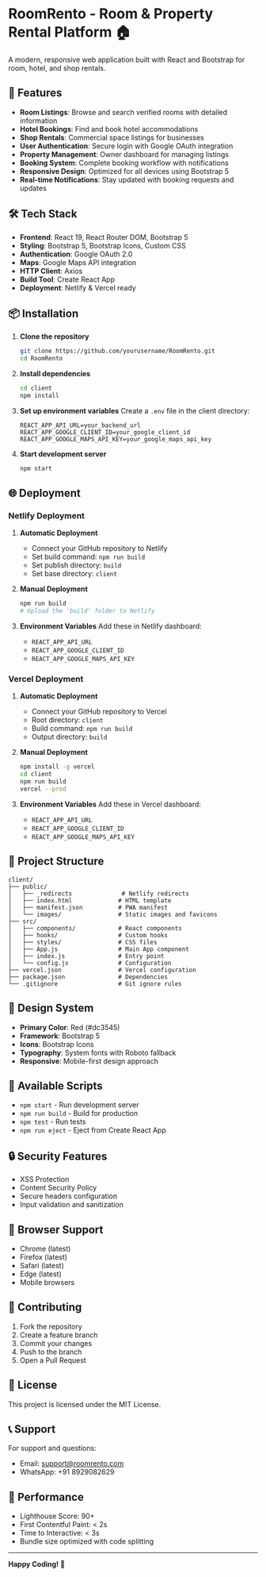 # RoomRento - Room & Property Rental Platform 🏠

A modern, responsive web application built with React and Bootstrap for room, hotel, and shop rentals.

## 🚀 Features

- **Room Listings**: Browse and search verified rooms with detailed information
- **Hotel Bookings**: Find and book hotel accommodations
- **Shop Rentals**: Commercial space listings for businesses
- **User Authentication**: Secure login with Google OAuth integration
- **Property Management**: Owner dashboard for managing listings
- **Booking System**: Complete booking workflow with notifications
- **Responsive Design**: Optimized for all devices using Bootstrap 5
- **Real-time Notifications**: Stay updated with booking requests and updates

## 🛠️ Tech Stack

- **Frontend**: React 19, React Router DOM, Bootstrap 5
- **Styling**: Bootstrap 5, Bootstrap Icons, Custom CSS
- **Authentication**: Google OAuth 2.0
- **Maps**: Google Maps API integration
- **HTTP Client**: Axios
- **Build Tool**: Create React App
- **Deployment**: Netlify & Vercel ready

## 📦 Installation

1. **Clone the repository**
   ```bash
   git clone https://github.com/yourusername/RoomRento.git
   cd RoomRento
   ```

2. **Install dependencies**
   ```bash
   cd client
   npm install
   ```

3. **Set up environment variables**
   Create a `.env` file in the client directory:
   ```env
   REACT_APP_API_URL=your_backend_url
   REACT_APP_GOOGLE_CLIENT_ID=your_google_client_id
   REACT_APP_GOOGLE_MAPS_API_KEY=your_google_maps_api_key
   ```

4. **Start development server**
   ```bash
   npm start
   ```

## 🌐 Deployment

### Netlify Deployment

1. **Automatic Deployment**
   - Connect your GitHub repository to Netlify
   - Set build command: `npm run build`
   - Set publish directory: `build`
   - Set base directory: `client`

2. **Manual Deployment**
   ```bash
   npm run build
   # Upload the 'build' folder to Netlify
   ```

3. **Environment Variables**
   Add these in Netlify dashboard:
   - `REACT_APP_API_URL`
   - `REACT_APP_GOOGLE_CLIENT_ID`
   - `REACT_APP_GOOGLE_MAPS_API_KEY`

### Vercel Deployment

1. **Automatic Deployment**
   - Connect your GitHub repository to Vercel
   - Root directory: `client`
   - Build command: `npm run build`
   - Output directory: `build`

2. **Manual Deployment**
   ```bash
   npm install -g vercel
   cd client
   npm run build
   vercel --prod
   ```

3. **Environment Variables**
   Add these in Vercel dashboard:
   - `REACT_APP_API_URL`
   - `REACT_APP_GOOGLE_CLIENT_ID`
   - `REACT_APP_GOOGLE_MAPS_API_KEY`

## 📁 Project Structure

```
client/
├── public/
│   ├── _redirects              # Netlify redirects
│   ├── index.html             # HTML template
│   ├── manifest.json          # PWA manifest
│   └── images/                # Static images and favicons
├── src/
│   ├── components/            # React components
│   ├── hooks/                 # Custom hooks
│   ├── styles/                # CSS files
│   ├── App.js                 # Main App component
│   ├── index.js               # Entry point
│   └── config.js              # Configuration
├── vercel.json                # Vercel configuration
├── package.json               # Dependencies
└── .gitignore                 # Git ignore rules
```

## 🎨 Design System

- **Primary Color**: Red (#dc3545)
- **Framework**: Bootstrap 5
- **Icons**: Bootstrap Icons
- **Typography**: System fonts with Roboto fallback
- **Responsive**: Mobile-first design approach

## 🔧 Available Scripts

- `npm start` - Run development server
- `npm run build` - Build for production
- `npm test` - Run tests
- `npm run eject` - Eject from Create React App

## 🔒 Security Features

- XSS Protection
- Content Security Policy
- Secure headers configuration
- Input validation and sanitization

## 📱 Browser Support

- Chrome (latest)
- Firefox (latest)
- Safari (latest)
- Edge (latest)
- Mobile browsers

## 🤝 Contributing

1. Fork the repository
2. Create a feature branch
3. Commit your changes
4. Push to the branch
5. Open a Pull Request

## 📄 License

This project is licensed under the MIT License.

## 📞 Support

For support and questions:
- Email: support@roomrento.com
- WhatsApp: +91 8929082629

## 🚀 Performance

- Lighthouse Score: 90+
- First Contentful Paint: < 2s
- Time to Interactive: < 3s
- Bundle size optimized with code splitting

---

**Happy Coding! 🎉**
